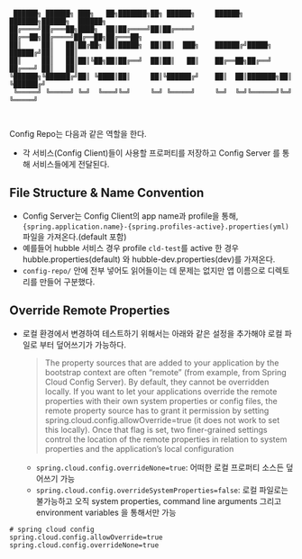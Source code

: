 ```

 ██████╗ ██████╗ ███╗   ██╗███████╗██╗ ██████╗     ██████╗ ███████╗██████╗  ██████╗ 
██╔════╝██╔═══██╗████╗  ██║██╔════╝██║██╔════╝     ██╔══██╗██╔════╝██╔══██╗██╔═══██╗
██║     ██║   ██║██╔██╗ ██║█████╗  ██║██║  ███╗    ██████╔╝█████╗  ██████╔╝██║   ██║
██║     ██║   ██║██║╚██╗██║██╔══╝  ██║██║   ██║    ██╔══██╗██╔══╝  ██╔═══╝ ██║   ██║
╚██████╗╚██████╔╝██║ ╚████║██║     ██║╚██████╔╝    ██║  ██║███████╗██║     ╚██████╔╝
 ╚═════╝ ╚═════╝ ╚═╝  ╚═══╝╚═╝     ╚═╝ ╚═════╝     ╚═╝  ╚═╝╚══════╝╚═╝      ╚═════╝ 

                                                                                    
```
Config Repo는 다음과 같은 역할을 한다.
- 각 서비스(Config Client)들이 사용할 프로퍼티를 저장하고 Config Server 를 통해 서비스들에게 전달된다.

## File Structure & Name Convention
- Config Server는 Config Client의 app name과 profile을 통해, `{spring.application.name}-{spring.profiles-active}.properties(yml)` 파일을 가져온다.(default 포함)
- 예를들어 hubble 서비스 경우 profile `cld-test`를 active 한 경우 hubble.properties(default) 와 hubble-dev.properties(dev)를 가져온다.
- `config-repo/` 안에 전부 넣어도 읽어들이는 데 문제는 없지만 앱 이름으로 디렉토리를 만들어 구분했다.

## Override Remote Properties
- 로컬 환경에서 변경하여 테스트하기 위해서는 아래와 같은 설정을 추가해야 로컬 파일로 부터 덮어쓰기가 가능하다.
  > The property sources that are added to your application by the bootstrap context are often “remote” (from example, from Spring Cloud Config Server). 
  > By default, they cannot be overridden locally. If you want to let your applications override the remote properties with their own system properties or config files, 
  > the remote property source has to grant it permission by setting spring.cloud.config.allowOverride=true (it does not work to set this locally). 
  > Once that flag is set, two finer-grained settings control the location of the remote properties in relation to system properties and the application’s local configuration
    
  - `spring.cloud.config.overrideNone=true`: 어떠한 로컬 프로퍼티 소스든 덮어쓰기 가능
  - `spring.cloud.config.overrideSystemProperties=false`: 로컬 파일로는 불가능하고 오직 system properties, command line arguments 그리고 environment variables 을 통해서만 가능

```properties
# spring cloud config
spring.cloud.config.allowOverride=true
spring.cloud.config.overrideNone=true
```

